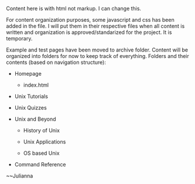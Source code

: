 Content here is with html not markup. I can change this.

For content organization purposes, some javascript and css has been added in the file. I will put them in their respective 
files when all content is written and organization is approved/standarized for the project. It is temporary.

Example and test pages have been moved to archive folder.
Content will be organized into folders for now to keep track of everything.
Folders and their contents (based on navigation structure):
  + Homepage
    + index.html
    
  + Unix Tutorials
  
  + Unix Quizzes
  
  + Unix and Beyond
    + History of Unix
    
    + Unix Applications
    
    + OS based Unix
  
  + Command Reference
  
  

~~Julianna
